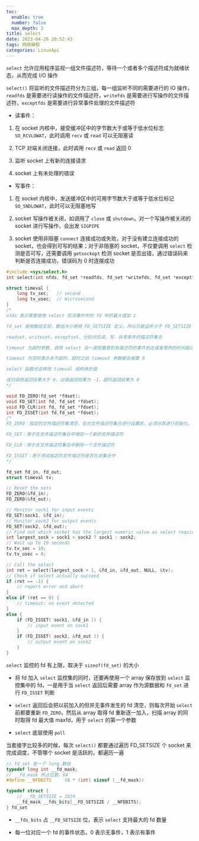 ```yaml
---
toc:
  enable: true
  number: false
  max_depth: 3
title: select
date: 2023-04-26 20:52:43
tags: 网络编程
categories: LinuxApi
---
```


`select` 允许应用程序监视一组文件描述符，等待一个或者多个描述符成为就绪状态，从而完成 I/O 操作

`select()` 将监听的文件描述符分为三组，每一组监听不同的需要进行的 IO 操作，`readfds` 是需要进行读操作的文件描述符，`writefds` 是需要进行写操作的文件描述符，`exceptfds` 是需要进行异常事件处理的文件描述符

- 读事件：

1. 在 socket 内核中，接受缓冲区中的字节数大于或等于低水位标志 `SO_RCVLOWAT`，此时调用 `recv` 或 `read` 可以无阻塞读

2. TCP 对端关闭连接，此时调用 `recv` 或 `read` 返回 0

3. 监听 socket 上有新的连接请求

4. socket 上有未处理的错误

- 写事件：

1. 在 socket 内核中，发送缓冲区中的可用字节数大于或等于低水位标记 `SO_SNDLOWAT`，此时可以无阻塞地写

2. socket 写操作被关闭，如调用了 `close` 或 `shutdown`，对一个写操作被关闭的 socket 进行写操作，会出发 `SIGPIPE`

3. socket 使用非阻塞 `connect` 连接成功或失败，对于没有建立连接成功的 socket，也会得到可写的结果；对于非阻塞的 socket，不仅要调用 `select` 检测是否可写，还需要调用 `getsockopt` 检测 socket 是否出错，通过错误码来判断是否连接成功，错误码为 0 时连接成功

```cpp
#include <sys/select.h>
int select(int nfds, fd_set *readfds, fd_set *writefds, fd_set *exceptfds, struct timeval *timeout);

struct timeval {
    long tv_sec;   // second
    long tv_usec;  // microsecond
}
/*
nfds 表示需要使用 select 检测事件中的 fd 中的最大值加 1

fd_set 使用数组实现，数组大小使用 FD_SETSIZE 定义，所以只能监听少于 FD_SETSIZE 数量的描述符

readset、writeset、exceptset，分别对应读、写、异常条件的描述符集合

timeout 为超时参数，调用 select 会一直阻塞直到有描述符的事件到达或者等待的时间超过 timeout

timeout 为空时表示永不超时，超时之后 timeout 参数都会被置 0

select 函数也会修改 timeval 结构体的值

成功调用返回结果大于 0，出错返回结果为 -1，超时返回结果为 0
*/

void FD_ZERO(fd_set *fdset);  
void FD_SET(int fd, fd_set *fdset);
void FD_CLR(int fd, fd_set *fdset);
int FD_ISSET(int fd,fd_set *fdset);
/*
FD_ZERO：指定的文件描述符集清空，在对文件描述符集合进行设置前，必须对其进行初始化，如果不清空，由于在系统分配内存空间后，通常并不作清空处理，所以结果是不可知的

FD_SET：用于在文件描述符集合中增加一个新的文件描述符

FD_CLR：用于在文件描述符集合中删除一个文件描述符

FD_ISSET：用于测试指定的文件描述符是否在该集合中
*/

fd_set fd_in, fd_out;
struct timeval tv;

// Reset the sets
FD_ZERO(&fd_in);
FD_ZERO(&fd_out);

// Monitor sock1 for input events
FD_SET(sock1, &fd_in);
// Monitor sock2 for output events
FD_SET(sock2, &fd_out);
// Find out which socket has the largest numeric value as select requires it
int largest_sock = sock1 > sock2 ? sock1 : sock2;
// Wait up to 10 seconds
tv.tv_sec = 10;
tv.tv_usec = 0;

// Call the select
int ret = select(largest_sock + 1, &fd_in, &fd_out, NULL, &tv);
// Check if select actually succeed
if (ret == -1) {
    // report error and abort
}
else if (ret == 0) {
    // timeout; no event detected
}
else {
    if (FD_ISSET( sock1, &fd_in )) {
        // input event on sock1
    }
    if (FD_ISSET( sock2, &fd_out )) {
        // output event on sock2
    }
}
```

`select` 监控的 fd 有上限，取决于 `sizeof(fd_set)` 的大小

- 将 fd 加入 `select` 监控集的同时，还要再使用一个 array 保存放到 `select` 监控集中的 fd，一是用于当 `select` 返回后需要 array 作为源数据和 `fd_set` 进行 `FD_ISSET` 判断

- `select` 返回后会把以前加入的但并无事件发生的 fd 清空，则每次开始 `select` 前都要重新 `FD_ZERO`，然后从 array 取得 fd 重新逐一加入，扫描 array 的同时取得 fd 最大值 maxfd，用于 `select` 的第一个参数

- `select` 底层使用 `poll`

当套接字比较多的时候，每次 `select()` 都要通过遍历 FD_SETSIZE 个 socket 来完成调度，不管哪个 socket 是活跃的，都遍历一遍

```cpp
// fd_set 是一个 long 数组
typedef long int __fd_mask;
// __fd_mask 所占位数，64
#define __NFDBITS     (8 * (int) sizeof (__fd_mask))

typedef struct {
    // __FD_SETSIZE = 1024
    __fd_mask __fds_bits[__FD_SETSIZE / __NFDBITS];
} fd_set
```

- `__fds_bits` 占 `__FD_SETSIZE` 位，表示 `select` 支持最大的 fd 数量

- 每一位对应一个 fd 的事件状态，0 表示无事件，1 表示有事件